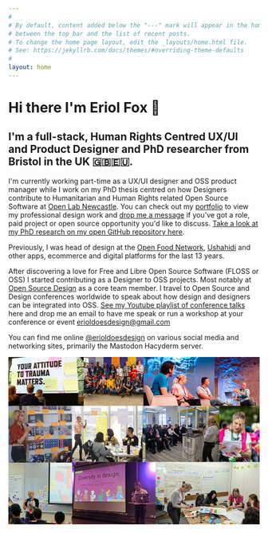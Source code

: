 ```yaml
---
#
# By default, content added below the "---" mark will appear in the home page
# between the top bar and the list of recent posts.
# To change the home page layout, edit the _layouts/home.html file.
# See: https://jekyllrb.com/docs/themes/#overriding-theme-defaults
#
layout: home
---
```


# Hi there I'm Eriol Fox 🦊

## I'm a full-stack, Human Rights Centred UX/UI and Product Designer and PhD researcher from Bristol in the UK 🇬🇧🇪🇺.

I'm currently working part-time as a UX/UI designer and OSS product manager while I work on my PhD thesis centred on how Designers contribute to Humanitarian and Human Rights related Open Source Software at [Open Lab Newcastle](https://openlab.ncl.ac.uk/people/eriol-fox/). You can check out my [portfolio](https://erioldoesdesign.github.io/portfolio/) to view my professional design work and [drop me a message](mailto:erioldoesdesign@gmail.com) if you've got a role, paid project or open source opportunity you'd like to discuss.
[Take a look at my PhD research on my open GitHub repository here](https://github.com/Erioldoesdesign/Design_HOSS_PhD).

Previously, I was head of design at the [Open Food Network](https://openfoodnetwork.org/), [Ushahidi](https://www.ushahidi.com/) and other apps, ecommerce and digital platforms for the last 13 years. 

After discovering a love for Free and Libre Open Source Software (FLOSS or OSS) I started contributing as a Designer to OSS projects. Most notably at [Open Source Design](http://opensourcedesign.net/) as a core team member. I travel to Open Source and Design conferences worldwide to speak about how design and designers can be integrated into OSS. [See my Youtube playlist of conference talks](https://www.youtube.com/playlist?list=PLwz4EueITgvmJzrNWbGkAMeDVLlOWQuch) here and drop me an email to have me speak or run a workshop at your conference or event [erioldoesdesign@gmail.com](mailto:erioldoesdesign@gmail.com)

You can find me online [@erioldoesdesign](https://hachyderm.io/@erioldoesdesign) on various social media and networking sites, primarily the Mastodon Hacyderm server.

![Eriol speaking at very conferences and events](https://raw.githubusercontent.com/Erioldoesdesign/erioldoesdesign.github.io/master/images/homepage-photo-montage.png "Eriol speaking at various conferences and events")




